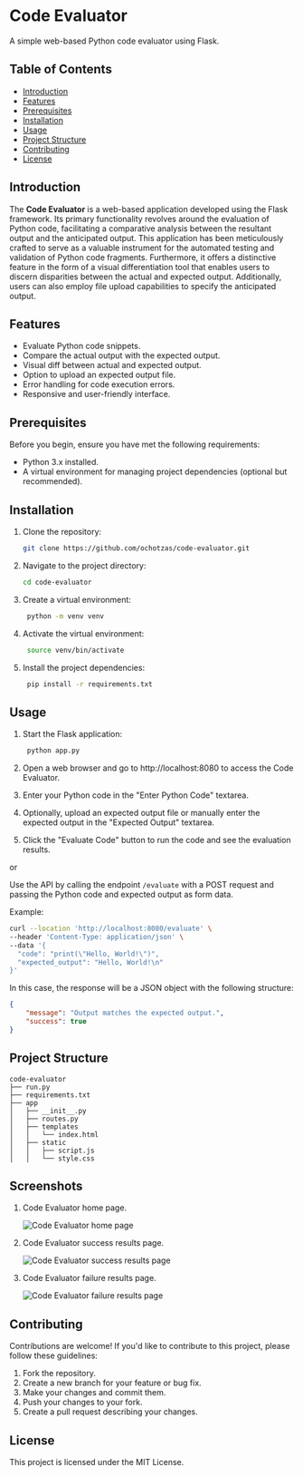 # Code Evaluator

A simple web-based Python code evaluator using Flask.

## Table of Contents

- [Introduction](#introduction)
- [Features](#features)
- [Prerequisites](#prerequisites)
- [Installation](#installation)
- [Usage](#usage)
- [Project Structure](#project-structure)
- [Contributing](#contributing)
- [License](#license)

## Introduction

The **Code Evaluator** is a web-based application developed using the Flask framework. Its primary functionality revolves around the evaluation of Python code, facilitating a comparative analysis between the resultant output and the anticipated output. This application has been meticulously crafted to serve as a valuable instrument for the automated testing and validation of Python code fragments. Furthermore, it offers a distinctive feature in the form of a visual differentiation tool that enables users to discern disparities between the actual and expected output. Additionally, users can also employ file upload capabilities to specify the anticipated output.

## Features

- Evaluate Python code snippets.
- Compare the actual output with the expected output.
- Visual diff between actual and expected output.
- Option to upload an expected output file.
- Error handling for code execution errors.
- Responsive and user-friendly interface.

## Prerequisites

Before you begin, ensure you have met the following requirements:

- Python 3.x installed.
- A virtual environment for managing project dependencies (optional but recommended).

## Installation

1. Clone the repository:

   ```bash
   git clone https://github.com/ochotzas/code-evaluator.git
    ```
2. Navigate to the project directory:

   ```bash
   cd code-evaluator
   ```
3. Create a virtual environment:

   ```bash
    python -m venv venv
    ```
4. Activate the virtual environment:

   ```bash
    source venv/bin/activate
    ```
5. Install the project dependencies:

   ```bash
    pip install -r requirements.txt
    ```

## Usage

1. Start the Flask application:

   ```bash
    python app.py
    ```

2. Open a web browser and go to http://localhost:8080 to access the Code Evaluator.
3. Enter your Python code in the "Enter Python Code" textarea.
4. Optionally, upload an expected output file or manually enter the expected output in the "Expected Output" textarea.
5. Click the "Evaluate Code" button to run the code and see the evaluation results.

or

Use the API by calling the endpoint `/evaluate` with a POST request and passing the Python code and expected output as
form data.

Example:

```bash
curl --location 'http://localhost:8080/evaluate' \
--header 'Content-Type: application/json' \
--data '{
  "code": "print(\"Hello, World!\")",
  "expected_output": "Hello, World!\n"
}'
```

In this case, the response will be a JSON object with the following structure:

```json
{
    "message": "Output matches the expected output.",
    "success": true
}
```


## Project Structure
    
 ```
 code-evaluator
 ├── run.py
 ├── requirements.txt
 ├── app
 │   ├── __init__.py
 │   ├── routes.py
 │   ├── templates
 │   │   └── index.html
 │   ├── static
 │   │   ├── script.js
 │   │   └── style.css
 ```

## Screenshots

1. Code Evaluator home page.

   ![Code Evaluator home page](https://i.ibb.co/0sZp1Qy/Screenshot-2023-09-14-at-12-29-26-PM.png)

2. Code Evaluator success results page.

   ![Code Evaluator success results page](https://i.ibb.co/6HZS63f/Screenshot-2023-09-14-at-12-29-16-PM.png)

3. Code Evaluator failure results page.

   ![Code Evaluator failure results page](https://i.ibb.co/zh4cLWC/Screenshot-2023-09-14-at-12-28-52-PM.png)

## Contributing

Contributions are welcome! If you'd like to contribute to this project, please follow these guidelines:

1. Fork the repository.
2. Create a new branch for your feature or bug fix.
3. Make your changes and commit them.
4. Push your changes to your fork.
5. Create a pull request describing your changes.

## License

This project is licensed under the MIT License.